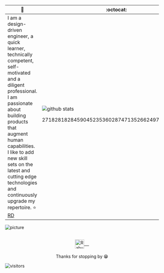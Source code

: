  🙋 | :octocat:
------------ | -------------
I am a design-driven engineer, a quick learner, technically competent, self-motivated and a diligent professional. I am passionate about building products that augment human capabilities. I like to add new skill sets on the latest and cutting edge technologies and continuously upgrade my repertoire. ⭐️ [RD](https://github.com/IAmRDhar/IAmRDhar)| ![github stats](https://github-readme-stats.vercel.app/api?username=IAmRDhar&show_icons=true&line_height=30&count_private=true) <p align="center">27182818284590452353602874713526624977572470937</p>

![picture](https://raw.githubusercontent.com/saadeghi/saadeghi/master/dino.gif)
<br />
<br />
<p align="center">
 <a href="https://www.linkedin.com/in/iamrahuldhar/" target="blank">
  <img align="center" alt="Rahul's LinkedIn" width="30px" src="https://www.vectorlogo.zone/logos/linkedin/linkedin-icon.svg" /> &nbsp; &nbsp;
 </a>
<!--  <a href="" target="blank">
  <img align="center" alt="Rahul's Instagram" width="30px" src="https://www.vectorlogo.zone/logos/instagram/instagram-icon.svg" />
 </a>  -->
  <br/>
  <br/>
  Thanks for stopping by 😁<br/>
</p>

 ![visitors](https://visitor-badge.laobi.icu/badge?page_id=IAmRDhar.IAmRDhar)
